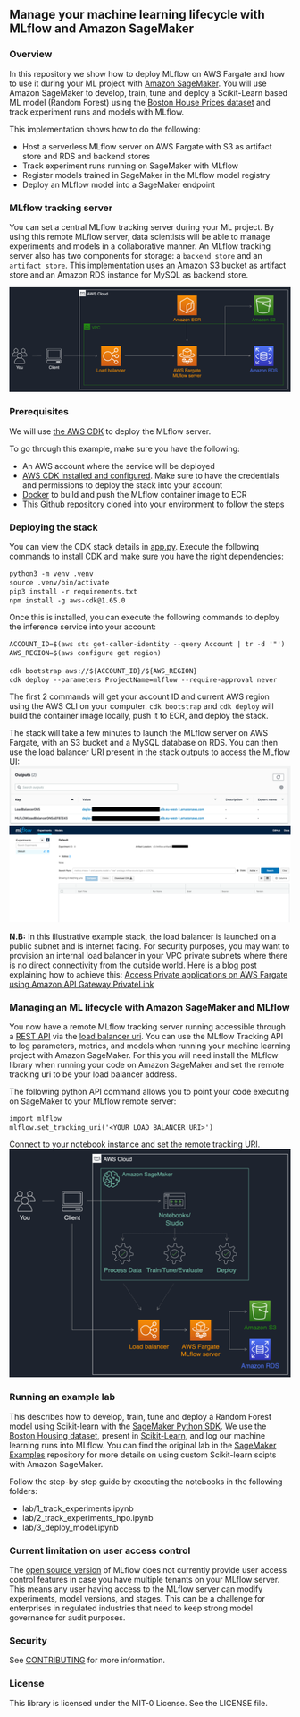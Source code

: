 ## Manage your machine learning lifecycle with MLflow and Amazon SageMaker

### Overview

In this repository we show how to deploy MLflow on AWS Fargate and how to use it during your ML project
with [Amazon SageMaker](https://aws.amazon.com/sagemaker). You will use Amazon SageMaker to develop, train, tune and
deploy a Scikit-Learn based ML model (Random Forest) using
the [Boston House Prices dataset](https://scikit-learn.org/stable/datasets/index.html#boston-dataset) and track
experiment runs and models with MLflow.

This implementation shows how to do the following:

* Host a serverless MLflow server on AWS Fargate with S3 as artifact store and RDS and backend stores
* Track experiment runs running on SageMaker with MLflow
* Register models trained in SageMaker in the MLflow model registry
* Deploy an MLflow model into a SageMaker endpoint

### MLflow tracking server

You can set a central MLflow tracking server during your ML project. By using this remote MLflow server, data scientists
will be able to manage experiments and models in a collaborative manner.
An MLflow tracking server also has two components for storage: a ```backend store``` and an ```artifact store```. This
implementation uses an Amazon S3 bucket as artifact store and an Amazon RDS instance for MySQL as backend store.

![](media/architecture-mlflow.png)

### Prerequisites
We will use [the AWS CDK](https://cdkworkshop.com/) to deploy the MLflow server.

To go through this example, make sure you have the following:
* An AWS account where the service will be deployed
* [AWS CDK installed and configured](https://docs.aws.amazon.com/cdk/latest/guide/getting_started.html). Make sure to have the credentials and permissions to deploy the stack into your account
* [Docker](https://www.docker.com) to build and push the MLflow container image to ECR
* This [Github repository](https://github.com/aws-samples/amazon-sagemaker-mlflow-fargate) cloned into your environment to follow the steps

### Deploying the stack
You can view the CDK stack details in [app.py](https://github.com/aws-samples/amazon-sagemaker-mlflow-fargate/blob/main/app.py).
Execute the following commands to install CDK and make sure you have the right dependencies:

```
python3 -m venv .venv
source .venv/bin/activate
pip3 install -r requirements.txt
npm install -g aws-cdk@1.65.0
```

Once this is installed, you can execute the following commands to deploy the inference service into your account:

```
ACCOUNT_ID=$(aws sts get-caller-identity --query Account | tr -d '"')
AWS_REGION=$(aws configure get region)

cdk bootstrap aws://${ACCOUNT_ID}/${AWS_REGION}
cdk deploy --parameters ProjectName=mlflow --require-approval never
```

The first 2 commands will get your account ID and current AWS region using the AWS CLI on your computer. ```cdk
bootstrap``` and ```cdk deploy``` will build the container image locally, push it to ECR, and deploy the stack. 

The stack will take a few minutes to launch the MLflow server on AWS Fargate, with an S3 bucket and a MySQL database on
RDS. You can then use the load balancer URI present in the stack outputs to access the MLflow UI:
![](media/load-balancer.png)
![](media/mlflow-interface.png)

**N.B:** In this illustrative example stack, the load balancer is launched on a public subnet and is internet facing.
For security purposes, you may want to provision an internal load balancer in your VPC private subnets where there is no
direct connectivity from the outside world. Here is a blog post explaining how to achieve
this: [Access Private applications on AWS Fargate using Amazon API Gateway PrivateLink](https://aws.amazon.com/blogs/compute/access-private-applications-on-aws-fargate-using-amazon-api-gateway-privatelink/)

### Managing an ML lifecycle with Amazon SageMaker and MLflow

You now have a remote MLflow tracking server running accessible through
a [REST API](https://mlflow.org/docs/latest/rest-api.html#rest-api) via
the [load balancer uri](https://mlflow.org/docs/latest/quickstart.html#quickstart-logging-to-remote-server). 
You can use the MLflow Tracking API to log parameters, metrics, and models when running your machine learning project with Amazon
SageMaker. For this you will need install the MLflow library when running your code on Amazon SageMaker and set the
remote tracking uri to be your load balancer address.

The following python API command allows you to point your code executing on SageMaker to your MLflow remote server:

```
import mlflow
mlflow.set_tracking_uri('<YOUR LOAD BALANCER URI>')
```

Connect to your notebook instance and set the remote tracking URI.
![](media/architecture-experiments.png)

### Running an example lab

This describes how to develop, train, tune and deploy a Random Forest model using Scikit-learn with
the [SageMaker Python SDK](https://sagemaker.readthedocs.io/en/stable/frameworks/sklearn/using_sklearn.html). We use
the [Boston Housing dataset](https://scikit-learn.org/stable/datasets/index.html#boston-dataset), present
in [Scikit-Learn](https://scikit-learn.org/stable/index.html.), and log our machine learning runs into MLflow. You can
find the original lab in
the [SageMaker Examples](https://github.com/aws/amazon-sagemaker-examples/tree/fb04396d2e7ceeb135b0b0a516e54c97922ca0d8/sagemaker-python-sdk/scikit_learn_randomforest)
repository for more details on using custom Scikit-learn scipts with Amazon SageMaker.

Follow the step-by-step guide by executing the notebooks in the following folders:

* lab/1_track_experiments.ipynb
* lab/2_track_experiments_hpo.ipynb
* lab/3_deploy_model.ipynb

### Current limitation on user access control

The [open source version](https://github.com/mlflow/mlflow) of MLflow does not currently provide user access control
features in case you have multiple tenants on your MLflow server. This means any user having access to the MLflow server
can modify experiments, model versions, and stages. This can be a challenge for enterprises in regulated industries that
need to keep strong model governance for audit purposes.

### Security

See [CONTRIBUTING](CONTRIBUTING.md#security-issue-notifications) for more information.

### License

This library is licensed under the MIT-0 License. See the LICENSE file.


